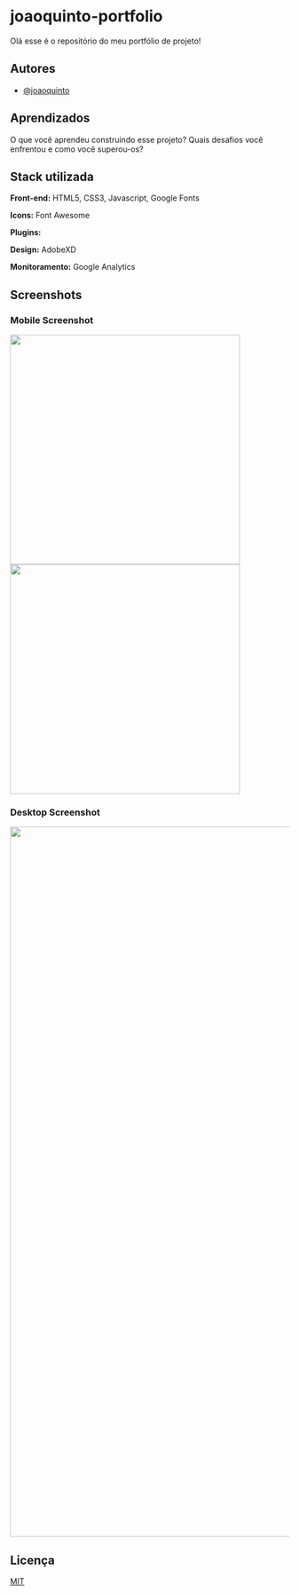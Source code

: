 # joaoquinto-portfolio

Olá esse é o repositório do meu portfólio de projeto!

## Autores

- [@joaoquinto](https://github.com/joaoquinto)

## Aprendizados

O que você aprendeu construindo esse projeto? Quais desafios você enfrentou e como você superou-os?

## Stack utilizada

**Front-end:** HTML5, CSS3, Javascript, Google Fonts

**Icons:** Font Awesome

**Plugins:**

**Design:** AdobeXD

**Monitoramento:** Google Analytics

## Screenshots

### Mobile Screenshot

<img src="./screenshots/Mobile.3v.png" width="414px">
<img src="./screenshots/Mobile-open.3v.png" width="414px">

### Desktop Screenshot

<img src="./screenshots/Desktop.3v.png" width="1280px" >

## Licença

[MIT](https://github.com/joaoquinto/joaoquinto-portfolio/blob/main/LICENSE)
